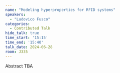 ```yaml
---
name: "Modeling hyperproperties for RFID systems"
speakers:
  - "Ludovico Fusco"
categories:
  - Contributed Talk
hide_talk: true
time_start: '15:15'
time_end: '15:40'
talk_date: 2024-06-28
room: J335
---
```


Abstract TBA
